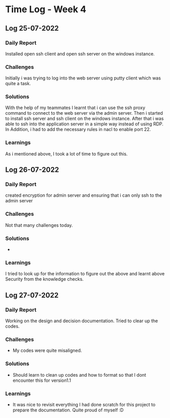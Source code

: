 # Time Log - Week 4

## Log 25-07-2022

### Daily Report

Installed open ssh client and open ssh server on the windows instance. 
### Challenges

Initially i was trying to log into the web server using putty client which was quite a task. 

### Solutions

With the help of my teammates I learnt that i can use the ssh proxy command to connect to the web server via the admin server. Then i started to install ssh server and ssh client on the windows instance. After that i was able to ssh into the application server in a simple way instead of using RDP. In Addition, i had to add the necessary rules in nacl to enable port 22.

### Learnings

As i mentioned above, I took a lot of time to figure out this.

## Log 26-07-2022

### Daily Report

created encryption for admin server and ensuring that i can only ssh to the admin server
### Challenges

Not that many challenges today.

### Solutions

-
### Learnings

I tried to look up for the information to figure out the above and learnt above Security from the knowledge checks.

## Log 27-07-2022

### Daily Report

Working on the design and decision documentation. Tried to clear up the codes.

### Challenges

- My codes were quite misaligned. 

### Solutions

- Should learn to clean up codes and how to format so that I dont encounter this for version1.1

### Learnings

- It was nice to revisit everything I had done scratch for this project to prepare the documentation. Quite proud of myself :D